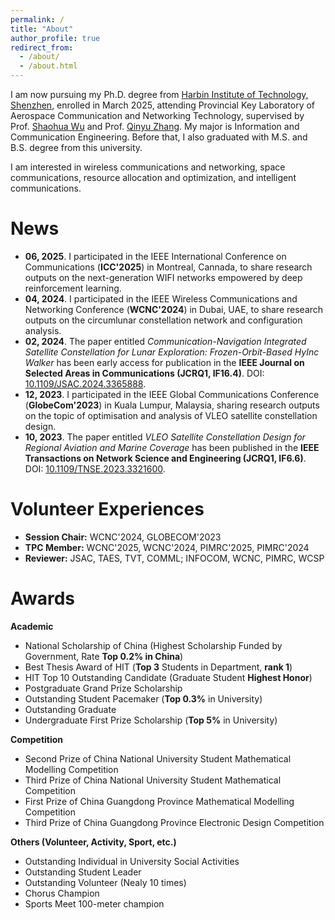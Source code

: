 ```yaml
---
permalink: /
title: "About"
author_profile: true
redirect_from: 
  - /about/
  - /about.html
---
```


I am now pursuing my Ph.D. degree from [Harbin Institute of Technology, Shenzhen](http://en.hitsz.edu.cn/), enrolled in March 2025, attending Provincial Key Laboratory of Aerospace Communication and Networking Technology, supervised by Prof. [Shaohua Wu](http://faculty.hitsz.edu.cn/wushaohua) and Prof. [Qinyu Zhang](https://faculty.hitsz.edu.cn/zhangqinyu). My major is Information and Communication Engineering. Before that, I also graduated with M.S. and B.S. degree from this university.

I am interested in wireless communications and networking, space communications, resource allocation and optimization, and intelligent communications. 

News
======

<!-- - <span style="color:#C00000">**03, 2024**. I am currently seeking suitable Ph.D positions. If there are any appropriate opportunities, please feel free to drop me an email (</span>[180210217@stu.hit.edu.cn]()<span style="color:#C00000">,</span> [guoquanchen1223@163.com]()<span style="color:#C00000">). I would appreciate it!</span> -->

- **06, 2025**. I participated in the IEEE International Conference on Communications (**ICC'2025**) in Montreal, Cannada, to share research outputs on the next-generation WIFI networks empowered by deep reinforcement learning.
- **04, 2024**. I participated in the IEEE Wireless Communications and Networking Conference (**WCNC'2024**) in Dubai, UAE, to share research outputs on the circumlunar constellation network and configuration analysis.
- **02, 2024**. The paper entitled *Communication-Navigation Integrated Satellite Constellation for Lunar Exploration: Frozen-Orbit-Based HyInc Walker* has been early access for publication in the **IEEE Journal on Selected Areas in Communications (JCRQ1, IF16.4)**. DOI: [10.1109/JSAC.2024.3365888](https://ieeexplore.ieee.org/document/10436138/). 
- **12, 2023**. I participated in the IEEE Global Communications Conference (**GlobeCom'2023**) in Kuala Lumpur, Malaysia, sharing research outputs on the topic of optimisation and analysis of VLEO satellite constellation design.
- **10, 2023**. The paper entitled *VLEO Satellite Constellation Design for Regional Aviation and Marine Coverage* has been published in the **IEEE Transactions on Network Science and Engineering (JCRQ1, IF6.6)**. DOI: [10.1109/TNSE.2023.3321600](https://ieeexplore.ieee.org/document/10269648). 


Volunteer Experiences
======
- **Session Chair:** WCNC'2024, GLOBECOM'2023
- **TPC Member:** WCNC'2025, WCNC'2024, PIMRC'2025, PIMRC'2024
- **Reviewer:** JSAC, TAES, TVT, COMML; INFOCOM, WCNC, PIMRC, WCSP

Awards
======
**Academic**
- National Scholarship of China (Highest Scholarship Funded by Government, Rate **Top 0.2% in China**)
- Best Thesis Award of HIT (**Top 3** Students in Department, **rank 1**)
- HIT Top 10 Outstanding Candidate (Graduate Student **Highest Honor**)
- Postgraduate Grand Prize Scholarship
- Outstanding Student Pacemaker (**Top 0.3%** in University)
- Outstanding Graduate
- Undergraduate First Prize Scholarship (**Top 5%** in University)

**Competition**
- Second Prize of China National University Student Mathematical Modelling Competition
- Third Prize of China National University Student Mathematical Competition
- First Prize of China Guangdong Province Mathematical Modelling Competition
- Third Prize of China Guangdong Province Electronic Design Competition

**Others (Volunteer, Activity, Sport, etc.)**
- Outstanding Individual in University Social Activities
- Outstanding Student Leader
- Outstanding Volunteer (Nealy 10 times)
- Chorus Champion
- Sports Meet 100-meter champion